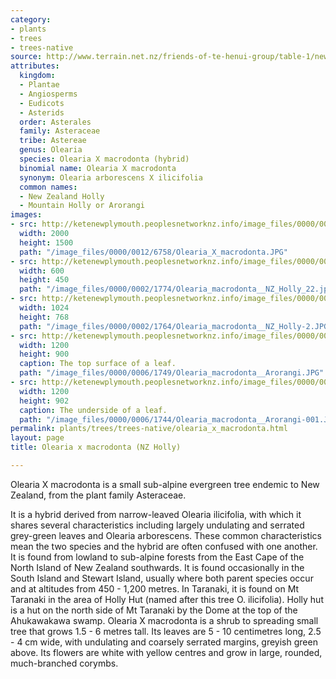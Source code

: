 ```yaml
---
category:
- plants
- trees
- trees-native
source: http://www.terrain.net.nz/friends-of-te-henui-group/table-1/new-zealand-holly.html
attributes:
  kingdom:
  - Plantae
  - Angiosperms
  - Eudicots
  - Asterids
  order: Asterales
  family: Asteraceae
  tribe: Astereae
  genus: Olearia
  species: Olearia X macrodonta (hybrid)
  binomial name: Olearia X macrodonta
  synonym: Olearia arborescens X ilicifolia
  common names:
  - New Zealand Holly
  - Mountain Holly or Arorangi
images:
- src: http://ketenewplymouth.peoplesnetworknz.info/image_files/0000/0012/6758/Olearia_X_macrodonta.JPG
  width: 2000
  height: 1500
  path: "/image_files/0000/0012/6758/Olearia_X_macrodonta.JPG"
- src: http://ketenewplymouth.peoplesnetworknz.info/image_files/0000/0002/1774/Olearia_macrodonta__NZ_Holly_22.jpg
  width: 600
  height: 450
  path: "/image_files/0000/0002/1774/Olearia_macrodonta__NZ_Holly_22.jpg"
- src: http://ketenewplymouth.peoplesnetworknz.info/image_files/0000/0002/1764/Olearia_macrodonta__NZ_Holly-2.JPG
  width: 1024
  height: 768
  path: "/image_files/0000/0002/1764/Olearia_macrodonta__NZ_Holly-2.JPG"
- src: http://ketenewplymouth.peoplesnetworknz.info/image_files/0000/0006/1749/Olearia_macrodonta__Arorangi.JPG
  width: 1200
  height: 900
  caption: The top surface of a leaf.
  path: "/image_files/0000/0006/1749/Olearia_macrodonta__Arorangi.JPG"
- src: http://ketenewplymouth.peoplesnetworknz.info/image_files/0000/0006/1744/Olearia_macrodonta__Arorangi-001.JPG
  width: 1200
  height: 902
  caption: The underside of a leaf.
  path: "/image_files/0000/0006/1744/Olearia_macrodonta__Arorangi-001.JPG"
permalink: plants/trees/trees-native/olearia_x_macrodonta.html
layout: page
title: Olearia x macrodonta (NZ Holly)

---
```

Olearia X macrodonta is a small sub-alpine evergreen tree endemic to New Zealand, from the plant family Asteraceae.

It is a hybrid derived from narrow-leaved Olearia ilicifolia, with which it shares several characteristics including largely undulating and serrated grey-green leaves and Olearia arborescens. These common characteristics mean the two species and the hybrid are often confused with one another. It is found from lowland to sub-alpine forests from the East Cape of the North Island of New Zealand southwards.
It is found occasionally in the South Island and Stewart Island, usually where both parent species occur and at altitudes from 450 - 1,200 metres. In Taranaki, it is found on Mt Taranaki in the area of Holly Hut (named after this tree O. ilicifolia). Holly hut is a hut on the north side of Mt Taranaki by the Dome at the top of the Ahukawakawa swamp.
Olearia X macrodonta is a shrub to spreading small tree that grows 1.5 - 6 metres tall. Its leaves are 5 - 10 centimetres long, 2.5 - 4 cm wide, with undulating and coarsely serrated margins, greyish green above. Its flowers are white with yellow centres and grow in large, rounded, much-branched corymbs.
